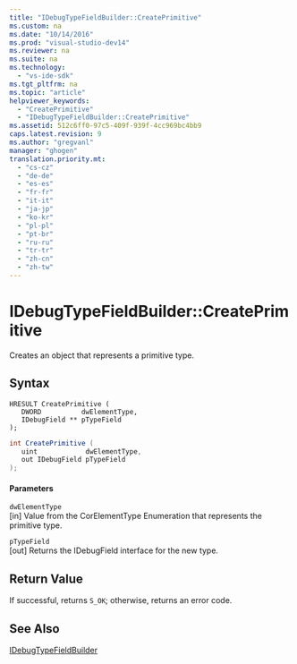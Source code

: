 ```yaml
---
title: "IDebugTypeFieldBuilder::CreatePrimitive"
ms.custom: na
ms.date: "10/14/2016"
ms.prod: "visual-studio-dev14"
ms.reviewer: na
ms.suite: na
ms.technology: 
  - "vs-ide-sdk"
ms.tgt_pltfrm: na
ms.topic: "article"
helpviewer_keywords: 
  - "CreatePrimitive"
  - "IDebugTypeFieldBuilder::CreatePrimitive"
ms.assetid: 512c6ff0-97c5-409f-939f-4cc969bc4bb9
caps.latest.revision: 9
ms.author: "gregvanl"
manager: "ghogen"
translation.priority.mt: 
  - "cs-cz"
  - "de-de"
  - "es-es"
  - "fr-fr"
  - "it-it"
  - "ja-jp"
  - "ko-kr"
  - "pl-pl"
  - "pt-br"
  - "ru-ru"
  - "tr-tr"
  - "zh-cn"
  - "zh-tw"
---
```

# IDebugTypeFieldBuilder::CreatePrimitive
Creates an object that represents a primitive type.  
  
## Syntax  
  
```cpp#  
HRESULT CreatePrimitive (  
   DWORD          dwElementType,  
   IDebugField ** pTypeField  
);  
```  
  
```c#  
int CreatePrimitive (  
   uint            dwElementType,  
   out IDebugField pTypeField  
);  
```  
  
#### Parameters  
 `dwElementType`  
 [in] Value from the CorElementType Enumeration that represents the primitive type.  
  
 `pTypeField`  
 [out] Returns the IDebugField interface for the new type.  
  
## Return Value  
 If successful, returns `S_OK`; otherwise, returns an error code.  
  
## See Also  
 [IDebugTypeFieldBuilder](../extensibility/idebugtypefieldbuilder.md)